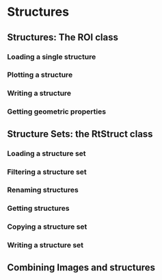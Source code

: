 # Structures

## Structures: The ROI class

### Loading a single structure

### Plotting a structure

### Writing a structure

### Getting geometric properties


## Structure Sets: the RtStruct class

### Loading a structure set

### Filtering a structure set

### Renaming structures

### Getting structures

### Copying a structure set

### Writing a structure set


## Combining Images and structures
